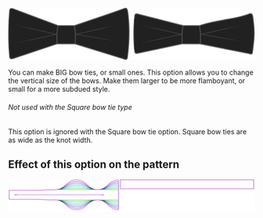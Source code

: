 ![Bow ties Wide and Narrow](tipwidth.svg)

You can make BIG bow ties, or small ones. This option allows you to change the vertical size of the bows. Make
them larger to be more flamboyant, or small for a more subdued style.

<Note>

###### Not used with the Square bow tie type

This option is ignored with the Square bow tie option. Square bow ties are as wide as the knot width.

</Note>

## Effect of this option on the pattern

![This image shows the effect of this option by superimposing several variants that have a different value for this option](benjamin_tipwidth_sample.svg "Effect of this option on the pattern")
